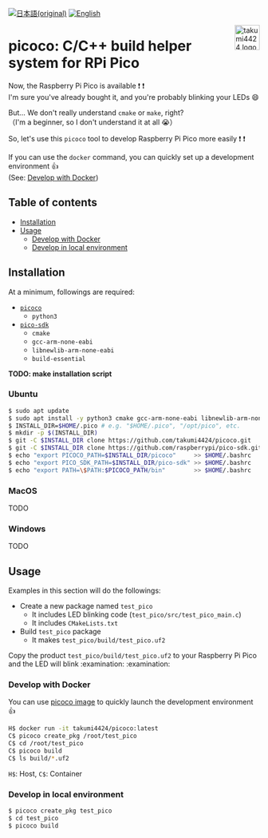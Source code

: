 [![日本語(original)](https://img.shields.io/badge/日本語-original%20document-brightgreen)](README_JA.md)
[![English](https://img.shields.io/badge/English-document-brightgreen)](README.md)

<img src="https://github.com/takumi4424.png" alt="takumi4424 logo" height="50" align="right">

picoco: C/C++ build helper system for RPi Pico
=======================================================
Now, the Raspberry Pi Pico is available :exclamation: :exclamation: <br>
I'm sure you've already bought it, and you're probably blinking your LEDs :smile:

But... We don't really understand `cmake` or `make`, right? <br>
（I'm a beginner, so I don't understand it at all :sob:）

So, let's use this `picoco` tool to develop Raspberry Pi Pico more easily :exclamation: :exclamation:

If you can use the `docker` command, you can quickly set up a development environment :+1: <br>
(See: [Develop with Docker](#develop-with-docker))

## Table of contents
- [Installation](#installation)
- [Usage](#usage)
  - [Develop with Docker](#develop-with-docker)
  - [Develop in local environment](#develop-in-local-environment)

## Installation
At a minimum, followings are required:
- [`picoco`](https://github.com/takumi4424/picoco)
  - `python3`
- [`pico-sdk`](https://github.com/raspberrypi/pico-sdk)
  - `cmake`
  - `gcc-arm-none-eabi`
  - `libnewlib-arm-none-eabi`
  - `build-essential`

**TODO: make installation script**

### Ubuntu
```sh
$ sudo apt update
$ sudo apt install -y python3 cmake gcc-arm-none-eabi libnewlib-arm-none-eabi build-essential
$ INSTALL_DIR=$HOME/.pico # e.g. "$HOME/.pico", "/opt/pico", etc.
$ mkdir -p $(INSTALL_DIR)
$ git -C $INSTALL_DIR clone https://github.com/takumi4424/picoco.git
$ git -C $INSTALL_DIR clone https://github.com/raspberrypi/pico-sdk.git
$ echo "export PICOCO_PATH=$INSTALL_DIR/picoco"     >> $HOME/.bashrc
$ echo "export PICO_SDK_PATH=$INSTALL_DIR/pico-sdk" >> $HOME/.bashrc
$ echo "export PATH=\$PATH:$PICOCO_PATH/bin"        >> $HOME/.bashrc
```

### MacOS
TODO

### Windows
TODO


## Usage
Examples in this section will do the followings:
- Create a new package named `test_pico`
  - It includes LED blinking code (`test_pico/src/test_pico_main.c`)
  - It includes `CMakeLists.txt`
- Build `test_pico` package
  - It makes `test_pico/build/test_pico.uf2`

Copy the product `test_pico/build/test_pico.uf2` to your Raspberry Pi Pico and the LED will blink :examination: :examination:

### Develop with Docker
You can use [picoco image](https://hub.docker.com/repository/docker/takumi4424/picoco) to quickly launch the development environment :+1:
```sh
H$ docker run -it takumi4424/picoco:latest
C$ picoco create_pkg /root/test_pico
C$ cd /root/test_pico
C$ picoco build
C$ ls build/*.uf2
```
`H$`: Host, `C$`: Container

### Develop in local environment
```sh
$ picoco create_pkg test_pico
$ cd test_pico
$ picoco build
```
